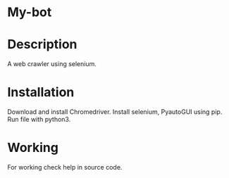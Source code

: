 # My-bot
# Description
A web crawler using selenium.
# Installation
Download and install Chromedriver.
Install selenium, PyautoGUI using pip.
Run file with python3.
# Working
For working check help in source code.
